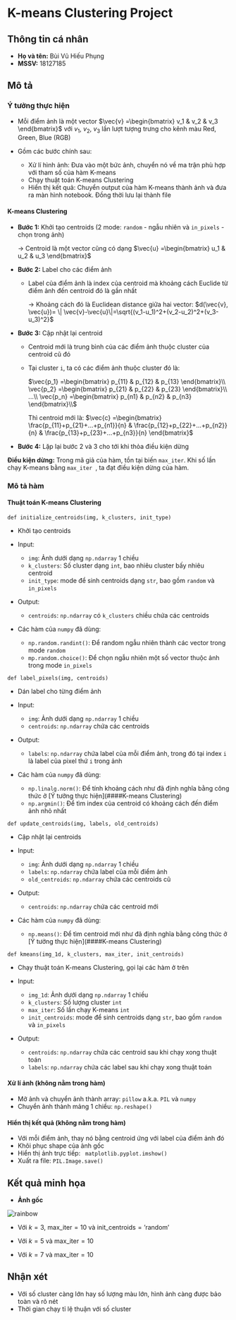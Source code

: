 # K-means Clustering Project

## Thông tin cá nhân

* **Họ và tên:** Bùi Vũ Hiếu Phụng
* **MSSV:** 18127185

## Mô tả

### Ý tưởng thực hiện

* Mỗi điểm ảnh là một vector $\vec{v} =\begin{bmatrix} v_1 & v_2 & v_3 \end{bmatrix}$ với $v_1,\ v_2,\ v_3$ lần lượt tượng trưng cho kênh màu Red, Green, Blue (RGB)

* Gồm các bước chính sau:
  * Xử lí hình ảnh: Đưa vào một bức ảnh, chuyển nó về ma trận phù hợp với tham số của hàm K-means
  * Chạy thuật toán K-means Clustering
  * Hiển thị kết quả: Chuyển output của hàm K-means thành ảnh và đưa ra màn hình notebook. Đồng thời lưu lại thành file

#### K-means Clustering 

* **Bước 1:** Khởi tạo centroids (2 mode: `random` - ngẫu nhiên và `in_pixels` - chọn trong ảnh)

  $\rightarrow$ Centroid là một vector cũng có dạng $\vec{u} =\begin{bmatrix} u_1 & u_2 & u_3 \end{bmatrix}$ 

* **Bước 2:** Label cho các điểm ảnh

  * Label của điểm ảnh là index của centroid mà khoảng cách Euclide từ điểm ảnh đến centroid đó là gần nhất
  
    $\rightarrow$ Khoảng cách đó là Euclidean distance giữa hai vector: $d(\vec{v}, \vec{u})= \| \vec{v}-\vec{u}\|=\sqrt{(v_1-u_1)^2+(v_2-u_2)^2+(v_3-u_3)^2}$
  
* **Bước 3:** Cập nhật lại centroid

  * Centroid mới là trung bình của các điểm ảnh thuộc cluster của centroid cũ đó

  * Tại cluster `i`, ta có các điểm ảnh thuộc cluster đó là:

    $\vec{p_1} =\begin{bmatrix} p_{11} & p_{12} & p_{13} \end{bmatrix}\\
    \vec{p_2} =\begin{bmatrix} p_{21} & p_{22} & p_{23} \end{bmatrix}\\
    ...\\
    \vec{p_n} =\begin{bmatrix} p_{n1} & p_{n2} & p_{n3} \end{bmatrix}\\$

    Thì centroid mới là: $\vec{c} =\begin{bmatrix} \frac{p_{11}+p_{21}+...+p_{n1}}{n} & \frac{p_{12}+p_{22}+...+p_{n2}}{n} & \frac{p_{13}+p_{23}+...+p_{n3}}{n} \end{bmatrix}$

* **Bước 4:** Lặp lại bước 2 và 3 cho tới khi thỏa điều kiện dừng

**Điều kiện dừng:** Trong mã giả của hàm, tồn tại biến `max_iter`. Khi số lần chạy K-means bằng `max_iter `, ta đạt điều kiện dừng của hàm.

### Mô tả hàm

#### Thuật toán K-means Clustering

`def initialize_centroids(img, k_clusters, init_type)`

* Khởi tạo centroids
* Input:
  * `img`: Ảnh dưới dạng `np.ndarray` 1 chiều
  * `k_clusters`: Số cluster dạng `int`, bao nhiêu cluster bấy nhiêu centroid
  * `init_type`: mode để sinh centroids dạng `str`, bao gồm `random` và `in_pixels`
* Output:
  
  * `centroids`: `np.ndarray` có `k_clusters` chiều chứa các centroids
* Các hàm của `numpy` đã dùng:
  * `np.random.randint()`: Để random ngẫu nhiên thành các vector trong mode `random`
  * `mp.random.choice()`: Để chọn ngẫu nhiên một số vector thuộc ảnh trong mode `in_pixels` 
  
  

`def label_pixels(img, centroids)`

* Dán label cho từng điểm ảnh
* Input:
  * `img`: Ảnh dưới dạng `np.ndarray` 1 chiều
  * `centroids`: `np.ndarray` chứa các centroids
* Output:
  
  * `labels`: `np.ndarray` chứa label của mỗi điểm ảnh, trong đó tại index `i` là label của pixel thứ `i` trong ảnh
* Các hàm của `numpy` đã dùng:
  * `np.linalg.norm()`: Để tính khoảng cách như đã định nghĩa bằng công thức ở  [Ý tưởng thực hiện](####K-means Clustering)
  * `np.argmin()`: Để tìm index của centroid có khoảng cách đến điểm ảnh nhỏ nhất
  
  

`def update_centroids(img, labels, old_centroids)`

* Cập nhật lại centroids
* Input:
  * `img`: Ảnh dưới dạng `np.ndarray` 1 chiều
  * `labels`: `np.ndarray` chứa label của mỗi điểm ảnh
  * `old_centroids`: `np.ndarray` chứa các centroids cũ
* Output:
  
  * `centroids`: `np.ndarray` chứa các centroid mới
* Các hàm của `numpy` đã dùng:
  
  * `np.means()`: Để tìm centroid mới như đã định nghĩa bằng công thức ở  [Ý tưởng thực hiện](####K-means Clustering)
  
  

`def kmeans(img_1d, k_clusters, max_iter, init_centroids)`

* Chạy thuật toán K-means Clustering, gọi lại các hàm ở trên

* Input:

  * `img_1d`: Ảnh dưới dạng `np.ndarray` 1 chiều
  * `k_clusters`:  Số lượng cluster `int`
  * `max_iter`:  Số lần chạy K-means `int`
  * `init_centroids`: mode để sinh centroids dạng `str`, bao gồm `random` và `in_pixels`
* Output:

  * `centroids`: `np.ndarray` chứa các centroid sau khi chạy xong thuật toán
  * `labels`: `np.ndarray` chứa các label sau khi chạy xong thuật toán 
  
  

#### Xử lí ảnh (không nằm trong hàm)

* Mở ảnh và chuyển ảnh thành array: `pillow` a.k.a. `PIL` và `numpy`
* Chuyển ảnh thành mảng 1 chiều: `np.reshape()`

#### Hiển thị kết quả (không nằm trong hàm)

* Với mỗi điểm ảnh, thay nó bằng centroid ứng với label của điểm ảnh đó
* Khôi phục shape của ảnh gốc
* Hiển thị ảnh trực tiếp: ` matplotlib.pyplot.imshow()`
* Xuất ra file: `PIL.Image.save()`

## Kết quả minh họa

* **Ảnh gốc**

![rainbow](P:\Github\AppMath-Project-KmeansClustering\rainbow.jpg)

* Với $k = 3$, $\text{max_iter}=10$ và $\text{init_centroids}=\text{'random'}$



* Với $k=5$ và $\text{max_iter}=10$
* Với $k=7$ và $\text{max_iter}=10$

## Nhận xét

* Với số cluster càng lớn hay số lượng màu lớn, hình ảnh càng được bảo toàn và rõ nét
* Thời gian chạy tỉ lệ thuận với số cluster